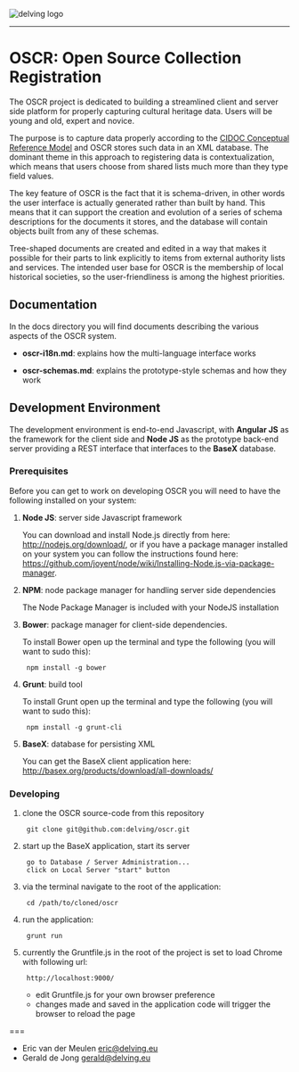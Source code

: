 ![delving logo](http://delving.eu/sites/all/themes/delving_pool/logo.png)

----

# OSCR: Open Source Collection Registration

The OSCR project is dedicated to building a streamlined client and server side platform for properly capturing
cultural heritage data.  Users will be young and old, expert and novice.

The purpose is to capture data properly according to the [CIDOC Conceptual Reference Model](http://www.cidoc-crm.org/)
and OSCR stores such data in an XML database.  The dominant theme in this approach to registering data is
contextualization, which means that users choose from shared lists much more than they type field values.

The key feature of OSCR is the fact that it is schema-driven, in other words the user interface is actually
generated rather than built by hand.  This means that it can support the creation and evolution of a series
of schema descriptions for the documents it stores, and the database will contain objects built from any of
these schemas.

Tree-shaped documents are created and edited in a way that makes it possible for their parts to link explicitly
to items from external authority lists and services. The intended user base for OSCR is the membership of local
historical societies, so the user-friendliness is among the highest priorities.

## Documentation

In the docs directory you will find documents describing the various aspects of the OSCR system.

* **oscr-i18n.md**: explains how the multi-language interface works

* **oscr-schemas.md**: explains the prototype-style schemas and how they work

## Development Environment

The development environment is end-to-end Javascript, with **Angular JS** as the framework for the client
side and **Node JS** as the prototype back-end server providing a REST interface that interfaces to the
**BaseX** database.

### Prerequisites

Before you can get to work on developing OSCR you will need to have the following installed on your system:

1. **Node JS**: server side Javascript framework

    You can download and install Node.js directly from here: <http://nodejs.org/download/>, or if you have a package manager installed on your system you can follow the instructions found here: <https://github.com/joyent/node/wiki/Installing-Node.js-via-package-manager>.

1. **NPM**: node package manager for handling server side dependencies

    The Node Package Manager is included with your NodeJS installation

1. **Bower**: package manager for client-side dependencies.

    To install Bower open up the terminal and type the following (you will want to sudo this):

        npm install -g bower

1. **Grunt**: build tool

    To install Grunt open up the terminal and type the following (you will want to sudo this):

        npm install -g grunt-cli

1. **BaseX**: database for persisting XML

    You can get the BaseX client application here: <http://basex.org/products/download/all-downloads/>

### Developing
	
1. clone the OSCR source-code from this repository

        git clone git@github.com:delving/oscr.git

1. start up the BaseX application, start its server

        go to Database / Server Administration...
        click on Local Server "start" button

1. via the terminal navigate to the root of the application:

        cd /path/to/cloned/oscr

1. run the application:

        grunt run

1. currently the Gruntfile.js in the root of the project is set to load Chrome with following url:

        http://localhost:9000/
        
    * edit Gruntfile.js for your own browser preference
    * changes made and saved in the application code will trigger the browser to reload the page

===

* Eric van der Meulen <eric@delving.eu>
* Gerald de Jong <gerald@delving.eu>

	


		
		
	
